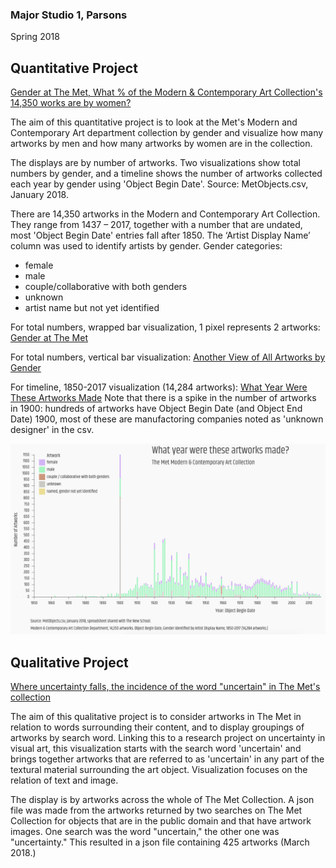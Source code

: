 
### Major Studio 1, Parsons
Spring 2018


## Quantitative Project

   [Gender at The Met, What % of the Modern & Contemporary Art Collection's 14,350 works are by women?](https://churc.github.io/MajorStudio1/MetProjects/gender) 
   
The aim of this quantitative project is to look at the Met's Modern and Contemporary Art department collection by gender and visualize how many artworks by men and how many artworks by women are in the collection. 

The displays are by number of artworks. Two visualizations show total numbers by gender, and a timeline shows the number of artworks collected each year by gender using 'Object Begin Date'.
Source: MetObjects.csv, January 2018.

There are 14,350 artworks in the Modern and Contemporary Art Collection. They range from 1437 – 2017, together with a number that are undated, most 'Object Begin Date' entries fall after 1850.
The ‘Artist Display Name’ column was used to identify artists by gender. Gender categories:
- female
- male
- couple/collaborative with both genders
- unknown
- artist name but not yet identified



For total numbers, wrapped bar visualization, 1 pixel represents 2 artworks: [Gender at The Met](https://churc.github.io/MajorStudio1/MetProjects/gender)

For total numbers, vertical bar visualization: [Another View of All Artworks by Gender](https://churc.github.io/MajorStudio1/MetProjects/gender#c2)

For timeline, 1850-2017 visualization (14,284 artworks):  [What Year Were These Artworks Made](https://churc.github.io/MajorStudio1/MetProjects/gender/#c3)
Note that there is a spike in the number of artworks in 1900: hundreds of artworks have Object Begin Date (and Object End Date) 1900, most of these are manufactoring companies noted as 'unknown designer' in the csv.

![by Year](MetProjects/gender/assets/image_timeline.png)




## Qualitative Project

   [Where uncertainty falls, the incidence of the word "uncertain" in The Met's collection](https://churc.github.io/MajorStudio1/MetProjectsQual/uncertainty)


The aim of this qualitative project is to consider artworks in The Met in relation to words surrounding their content, and to display groupings of artworks by search word. Linking this to a research project on uncertainty in visual art, this visualization starts with the search word 'uncertain' and brings together artworks that are referred to as 'uncertain' in any part of the textural material surrounding the art object. Visualization focuses on the relation of text and image. 

The display is by artworks across the whole of The Met Collection. A json file was made from the artworks returned by two searches on The Met Collection for objects that are in the public domain and that have artwork images. One search was the word "uncertain," the other one was "uncertainty." This resulted in a json file containing 425 artworks (March 2018.)






